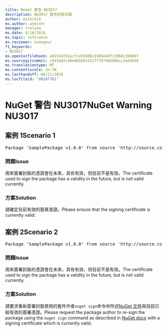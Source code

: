 ```yaml
---
title: NuGet 警告 NU3017
description: NU3017 警告的程式碼
author: mishra14
ms.author: anmishr
manager: rrelyea
ms.date: 8/16/2018
ms.topic: reference
ms.reviewer: anangaur
f1_keywords:
- NU3017
ms.openlocfilehash: a025347d1acfce91008c5566eddfc3060c398db7
ms.sourcegitcommit: c643dd2c44e085601551ff7079d696bcc3ad2b49
ms.translationtype: MT
ms.contentlocale: zh-TW
ms.lasthandoff: 08/21/2018
ms.locfileid: "40247761"
---
```

# <a name="nuget-warning-nu3017"></a><span data-ttu-id="3fc8a-103">NuGet 警告 NU3017</span><span class="sxs-lookup"><span data-stu-id="3fc8a-103">NuGet Warning NU3017</span></span>

## <a name="scenario-1"></a><span data-ttu-id="3fc8a-104">案例 1</span><span class="sxs-lookup"><span data-stu-id="3fc8a-104">Scenario 1</span></span>

<pre>Package 'SamplePackage v1.0.0' from source 'http://source.com/index.json': The signing certificate is not yet valid.</pre>

### <a name="issue"></a><span data-ttu-id="3fc8a-105">問題</span><span class="sxs-lookup"><span data-stu-id="3fc8a-105">Issue</span></span>

<span data-ttu-id="3fc8a-106">用來簽署封裝的憑證會在未來，具有有效，但目前不是有效。</span><span class="sxs-lookup"><span data-stu-id="3fc8a-106">The certificate used to sign the package has a validity in the future, but is not valid currently.</span></span>


### <a name="solution"></a><span data-ttu-id="3fc8a-107">方案</span><span class="sxs-lookup"><span data-stu-id="3fc8a-107">Solution</span></span>

<span data-ttu-id="3fc8a-108">請確定目前有效的簽章憑證。</span><span class="sxs-lookup"><span data-stu-id="3fc8a-108">Please ensure that the signing certificate is currently valid.</span></span>



## <a name="scenario-2"></a><span data-ttu-id="3fc8a-109">案例 2</span><span class="sxs-lookup"><span data-stu-id="3fc8a-109">Scenario 2</span></span>

<pre>Package 'SamplePackage v1.0.0' from source 'http://source.com/index.json': The primary signature's certificate is not yet valid.</pre>

### <a name="issue"></a><span data-ttu-id="3fc8a-110">問題</span><span class="sxs-lookup"><span data-stu-id="3fc8a-110">Issue</span></span>

<span data-ttu-id="3fc8a-111">用來簽署封裝的憑證會在未來，具有有效，但目前不是有效。</span><span class="sxs-lookup"><span data-stu-id="3fc8a-111">The certificate used to sign the package has a validity in the future, but is not valid currently.</span></span>


### <a name="solution"></a><span data-ttu-id="3fc8a-112">方案</span><span class="sxs-lookup"><span data-stu-id="3fc8a-112">Solution</span></span>

<span data-ttu-id="3fc8a-113">請要求重新簽署封裝使用的套件作者`nuget sign`命令中所述[NuGet 文件](https://docs.microsoft.com/en-us/nuget/create-packages/sign-a-package)與目前已經有效的簽署憑證。</span><span class="sxs-lookup"><span data-stu-id="3fc8a-113">Please request the package author to re-sign the package using the `nuget sign` command as described in [NuGet docs](https://docs.microsoft.com/en-us/nuget/create-packages/sign-a-package) with a signing certificate which is currently valid.</span></span>


